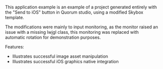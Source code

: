 This application example is an example of a project generated entirely with the "Send to iOS" button in Quorum studio, using a modified Skybox template.

The modifications were mainly to input monitoring, as the monitor raised an issue with a missing lwjgl class, this monitoring was replaced with automatic rotation for demonstration purposes.

Features:

 - Illustrates successful image asset manipulation
 - Illustrates successful iOS graphics native integration
